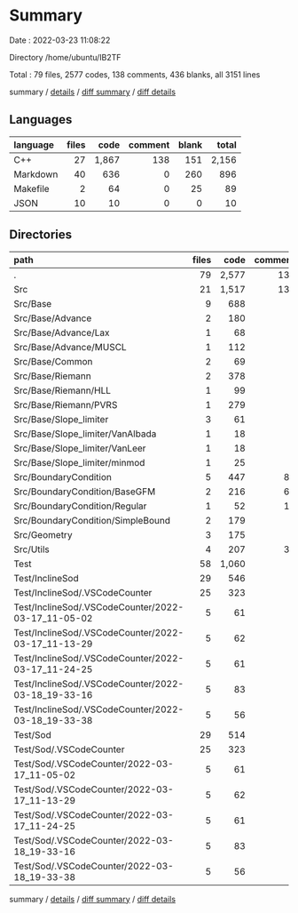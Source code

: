 # Summary

Date : 2022-03-23 11:08:22

Directory /home/ubuntu/IB2TF

Total : 79 files,  2577 codes, 138 comments, 436 blanks, all 3151 lines

summary / [details](details.md) / [diff summary](diff.md) / [diff details](diff-details.md)

## Languages
| language | files | code | comment | blank | total |
| :--- | ---: | ---: | ---: | ---: | ---: |
| C++ | 27 | 1,867 | 138 | 151 | 2,156 |
| Markdown | 40 | 636 | 0 | 260 | 896 |
| Makefile | 2 | 64 | 0 | 25 | 89 |
| JSON | 10 | 10 | 0 | 0 | 10 |

## Directories
| path | files | code | comment | blank | total |
| :--- | ---: | ---: | ---: | ---: | ---: |
| . | 79 | 2,577 | 138 | 436 | 3,151 |
| Src | 21 | 1,517 | 131 | 107 | 1,755 |
| Src/Base | 9 | 688 | 9 | 42 | 739 |
| Src/Base/Advance | 2 | 180 | 9 | 13 | 202 |
| Src/Base/Advance/Lax | 1 | 68 | 9 | 6 | 83 |
| Src/Base/Advance/MUSCL | 1 | 112 | 0 | 7 | 119 |
| Src/Base/Common | 2 | 69 | 0 | 7 | 76 |
| Src/Base/Riemann | 2 | 378 | 0 | 17 | 395 |
| Src/Base/Riemann/HLL | 1 | 99 | 0 | 7 | 106 |
| Src/Base/Riemann/PVRS | 1 | 279 | 0 | 10 | 289 |
| Src/Base/Slope_limiter | 3 | 61 | 0 | 5 | 66 |
| Src/Base/Slope_limiter/VanAlbada | 1 | 18 | 0 | 2 | 20 |
| Src/Base/Slope_limiter/VanLeer | 1 | 18 | 0 | 2 | 20 |
| Src/Base/Slope_limiter/minmod | 1 | 25 | 0 | 1 | 26 |
| Src/BoundaryCondition | 5 | 447 | 84 | 31 | 562 |
| Src/BoundaryCondition/BaseGFM | 2 | 216 | 69 | 15 | 300 |
| Src/BoundaryCondition/Regular | 1 | 52 | 13 | 5 | 70 |
| Src/BoundaryCondition/SimpleBound | 2 | 179 | 2 | 11 | 192 |
| Src/Geometry | 3 | 175 | 3 | 16 | 194 |
| Src/Utils | 4 | 207 | 35 | 18 | 260 |
| Test | 58 | 1,060 | 7 | 329 | 1,396 |
| Test/InclineSod | 29 | 546 | 4 | 164 | 714 |
| Test/InclineSod/.VSCodeCounter | 25 | 323 | 0 | 130 | 453 |
| Test/InclineSod/.VSCodeCounter/2022-03-17_11-05-02 | 5 | 61 | 0 | 26 | 87 |
| Test/InclineSod/.VSCodeCounter/2022-03-17_11-13-29 | 5 | 62 | 0 | 26 | 88 |
| Test/InclineSod/.VSCodeCounter/2022-03-17_11-24-25 | 5 | 61 | 0 | 26 | 87 |
| Test/InclineSod/.VSCodeCounter/2022-03-18_19-33-16 | 5 | 83 | 0 | 26 | 109 |
| Test/InclineSod/.VSCodeCounter/2022-03-18_19-33-38 | 5 | 56 | 0 | 26 | 82 |
| Test/Sod | 29 | 514 | 3 | 165 | 682 |
| Test/Sod/.VSCodeCounter | 25 | 323 | 0 | 130 | 453 |
| Test/Sod/.VSCodeCounter/2022-03-17_11-05-02 | 5 | 61 | 0 | 26 | 87 |
| Test/Sod/.VSCodeCounter/2022-03-17_11-13-29 | 5 | 62 | 0 | 26 | 88 |
| Test/Sod/.VSCodeCounter/2022-03-17_11-24-25 | 5 | 61 | 0 | 26 | 87 |
| Test/Sod/.VSCodeCounter/2022-03-18_19-33-16 | 5 | 83 | 0 | 26 | 109 |
| Test/Sod/.VSCodeCounter/2022-03-18_19-33-38 | 5 | 56 | 0 | 26 | 82 |

summary / [details](details.md) / [diff summary](diff.md) / [diff details](diff-details.md)